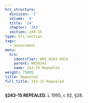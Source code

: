 ```yaml
---
hrs_structure:
  division: '1'
  volume: '4'
  title: '14'
  chapter: '243'
  section: 243-15
type: hrs_section
tags:
  - Government
menu:
  hrs:
    identifier: HRS_0243-0015
    parent: HRS0243
    name: 243-15 Repealed
weight: 75085
title: Repealed
full_title: 243-15 Repealed
---
```

**§243-15 REPEALED.** L 1995, c 92, §28.